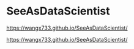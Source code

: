 # SeeAsDataScientist

https://wangx733.github.io/SeeAsDataScientist/

https://wangx733.github.io/SeeAsDataScientist/
